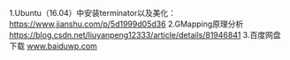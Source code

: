 1.Ubuntu（16.04）中安装terminator以及美化：
		https://www.jianshu.com/p/5d1999d05d36
2.GMapping原理分析
		https://blog.csdn.net/liuyanpeng12333/article/details/81946841
3.百度网盘下载
		www.baiduwp.com
